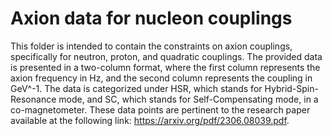 # Axion data for nucleon couplings 


This folder is intended to contain the constraints on axion couplings, specifically for neutron, proton, and quadratic couplings. The provided data is presented in a two-column format, where the first column represents the axion frequency in Hz, and the second column represents the coupling in GeV^-1. The data is categorized under HSR, which stands for Hybrid-Spin-Resonance mode, and SC, which stands for Self-Compensating mode, in a co-magnetometer. These data points are pertinent to the research paper available at the following link: https://arxiv.org/pdf/2306.08039.pdf.


